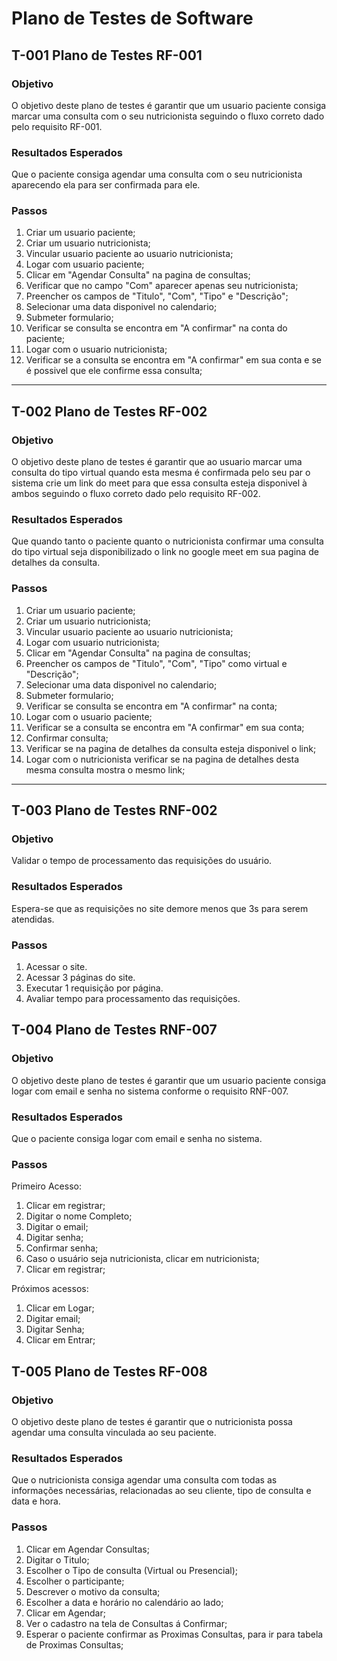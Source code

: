# Plano de Testes de Software

## T-001 Plano de Testes RF-001

### Objetivo

O objetivo deste plano de testes é garantir que um usuario paciente consiga marcar uma consulta
com o seu nutricionista seguindo o fluxo correto dado pelo requisito RF-001.

### Resultados Esperados

Que o paciente consiga agendar uma consulta com o seu nutricionista aparecendo ela para ser confirmada para ele.

### Passos

1. Criar um usuario paciente;
2. Criar um usuario nutricionista;
3. Vincular usuario paciente ao usuario nutricionista;
4. Logar com usuario paciente;
5. Clicar em "Agendar Consulta" na pagina de consultas;
6. Verificar que no campo "Com" aparecer apenas seu nutricionista;
7. Preencher os campos de "Titulo", "Com", "Tipo" e "Descrição";
8. Selecionar uma data disponivel no calendario;
9. Submeter formulario;
10. Verificar se consulta se encontra em "A confirmar" na conta do paciente;
11. Logar com o usuario nutricionista;
12. Verificar se a consulta se encontra em "A confirmar" em sua conta e se é possivel que ele confirme essa consulta; 

----------

## T-002 Plano de Testes RF-002

### Objetivo

O objetivo deste plano de testes é garantir que ao usuario marcar uma consulta do tipo virtual quando esta mesma é confirmada pelo seu par o sistema crie um link do meet para que essa consulta esteja disponivel à ambos seguindo o fluxo correto dado pelo requisito RF-002.

### Resultados Esperados

Que quando tanto o paciente quanto o nutricionista confirmar uma consulta do tipo virtual seja disponibilizado o link no google meet em sua pagina de detalhes da consulta.

### Passos

1. Criar um usuario paciente;
2. Criar um usuario nutricionista;
3. Vincular usuario paciente ao usuario nutricionista;
4. Logar com usuario nutricionista;
5. Clicar em "Agendar Consulta" na pagina de consultas;
6. Preencher os campos de "Titulo", "Com", "Tipo" como virtual e "Descrição";
7. Selecionar uma data disponivel no calendario;
8. Submeter formulario;
9. Verificar se consulta se encontra em "A confirmar" na conta;
10. Logar com o usuario paciente;
11. Verificar se a consulta se encontra em "A confirmar" em sua conta;
12. Confirmar consulta;
13. Verificar se na pagina de detalhes da consulta esteja disponivel o link;
14. Logar com o nutricionista verificar se na pagina de detalhes desta mesma consulta mostra o mesmo link;

----------

## T-003 Plano de Testes RNF-002

### Objetivo 
Validar o tempo de processamento das requisições do usuário.

### Resultados Esperados
Espera-se que as requisições no site demore menos que 3s para serem atendidas.

### Passos
1. Acessar o site.
2. Acessar 3 páginas do site.
2. Executar 1 requisição por página.
3. Avaliar tempo para processamento das requisições.

## T-004 Plano de Testes RNF-007

### Objetivo

O objetivo deste plano de testes é garantir que um usuario paciente consiga logar com email e senha no sistema conforme o requisito RNF-007.

### Resultados Esperados

Que o paciente consiga logar com email e senha no sistema.

### Passos

Primeiro Acesso:

1. Clicar em registrar;
2. Digitar o nome Completo;
3. Digitar o email;
4. Digitar senha;
5. Confirmar senha;
6. Caso o usuário seja nutricionista, clicar em nutricionista;
7. Clicar em registrar;

Próximos acessos:

1. Clicar em Logar;
2. Digitar email;
3. Digitar Senha;
4. Clicar em Entrar;

## T-005 Plano de Testes RF-008

### Objetivo

O objetivo deste plano de testes é garantir que o nutricionista possa agendar uma consulta vinculada ao seu paciente.

### Resultados Esperados

Que o nutricionista consiga agendar uma consulta com todas as informações necessárias, relacionadas ao seu cliente, tipo de consulta e data e hora.

### Passos

1. Clicar em Agendar Consultas;
2. Digitar o Titulo;
3. Escolher o Tipo de consulta (Virtual ou Presencial);
4. Escolher o participante;
5. Descrever o motivo da consulta;
6. Escolher a data e horário no calendário ao lado;
7. Clicar em Agendar;
8. Ver o cadastro na tela de Consultas á Confirmar;
9. Esperar o paciente confirmar as Proximas Consultas, para ir para tabela de Proximas Consultas;


